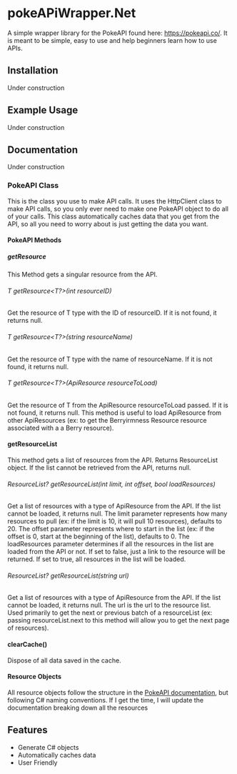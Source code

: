 # pokeAPiWrapper.Net
A simple wrapper library for the PokeAPI found here: https://pokeapi.co/.  It is meant to be simple, easy to use and help beginners learn how to use APIs.

## Installation

Under construction

## Example Usage

Under construction

## Documentation

Under construction

### PokeAPI Class

This is the class you use to make API calls.  It uses the HttpClient class to make API calls, so you only ever need to make one PokeAPI object to do all of your calls. This class automatically caches data that you get from the API, so all you need to worry about is just getting the data you want.

#### PokeAPI Methods

##### getResource

This Method gets a singular resource from the API.

###### T getResource<T?>(int resourceID)

Get the resource of T type with the ID of resourceID. If it is not found, it returns null.

###### T getResource<T?>(string resourceName)

Get the resource of T type with the name of resourceName.  If it is not found, it returns null.

###### T getResource<T?>(ApiResource resourceToLoad)

Get the resource of T from the ApiResource resourceToLoad passed.  If it is not found, it returns null. This method is useful to load ApiResource from other ApiResources (ex: to get the Berryirmness Resource resource associated with a a Berry resource).

#### getResourceList

This method gets a list of resources from the API. Returns ResourceList object.  If the list cannot be retrieved from the API, returns null.

###### ResourceList<T>? getResourceList<T>(int limit, int offset, bool loadResources)

Get a list of resources with a type of ApiResource from the API. If the list cannot be loaded, it returns null.
The limit parameter represents how many resources to pull (ex: if the limit is 10, it will pull 10 resources), defaults to 20. 
The offset parameter represents where to start in the list (ex: if the offset is 0, start at the beginning of the list), defaults to 0.
The loadResources parameter determines if all the resources in the list are loaded from the API or not. If set to false, just a link to the resource will be returned. If set to true, all resources in the list will be loaded.

###### ResourceList<T>? getResourceList<T>(string url)

Get a list of resources with a type of ApiResource from the API. If the list cannot be loaded, it returns null.
The url is the url to the resource list.  
Used primarily to get the next or previous batch of a resourceList (ex: passing resourceList.next to this method will allow you to get the next page of resources).

#### clearCache()

Dispose of all data saved in the cache.

#### Resource Objects

All resource objects follow the structure in the [PokeAPI documentation](http://pokeapi.co/docsv2/), but following C# naming conventions. If I get the time, I will update the documentation breaking down all the resources

## Features
* Generate C# objects 
* Automatically caches data
* User Friendly